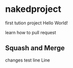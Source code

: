 # nakedproject
first tution project
Hello World!

learn how to pull request

## Squash and Merge

changes
test
line
Line
